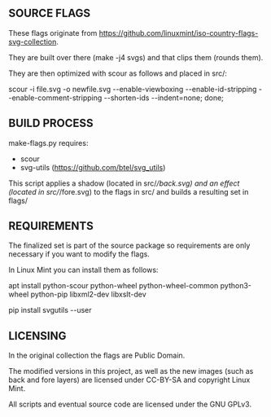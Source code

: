 
SOURCE FLAGS
------------

These flags originate from https://github.com/linuxmint/iso-country-flags-svg-collection.

They are built over there (make -j4 svgs) and that clips them (rounds them).

They are then optimized with scour as follows and placed in src/:

scour -i file.svg -o newfile.svg --enable-viewboxing --enable-id-stripping --enable-comment-stripping --shorten-ids --indent=none; done;

BUILD PROCESS
-------------

make-flags.py requires:

 - scour
 - svg-utils (https://github.com/btel/svg_utils)

This script applies a shadow (located in src/*/back.svg) and an effect (located in src/*/fore.svg) to the flags in src/ and builds a resulting set in flags/

REQUIREMENTS
------------

The finalized set is part of the source package so requirements are only necessary if you want to modify the flags.

In Linux Mint you can install them as follows:

apt install python-scour python-wheel python-wheel-common python3-wheel python-pip libxml2-dev libxslt-dev

pip install svgutils --user

LICENSING
---------

In the original collection the flags are Public Domain.

The modified versions in this project, as well as the new images (such as back and fore layers) are licensed under CC-BY-SA and copyright Linux Mint.

All scripts and eventual source code are licensed under the GNU GPLv3.
